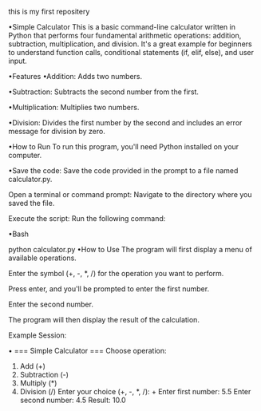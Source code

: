 this is my first repositery

•Simple Calculator
This is a basic command-line calculator written in Python that performs four fundamental arithmetic operations: addition, subtraction, multiplication, and division. It's a great example for beginners to understand function calls, conditional statements (if, elif, else), and user input.

•Features
•Addition: Adds two numbers.

•Subtraction: Subtracts the second number from the first.

•Multiplication: Multiplies two numbers.

•Division: Divides the first number by the second and includes an error message for division by zero.

•How to Run
To run this program, you'll need Python installed on your computer.

•Save the code: Save the code provided in the prompt to a file named calculator.py.

Open a terminal or command prompt: Navigate to the directory where you saved the file.

Execute the script: Run the following command:

•Bash

python calculator.py
•How to Use
The program will first display a menu of available operations.

Enter the symbol (+, -, *, /) for the operation you want to perform.

Press enter, and you'll be prompted to enter the first number.

Enter the second number.

The program will then display the result of the calculation.

Example Session:

• === Simple Calculator ===
Choose operation:
1. Add (+)
2. Subtraction (-)
3. Multiply (*)
4. Division (/)
Enter your choice (+, -, *, /): +
Enter first number: 5.5
Enter second number: 4.5
Result: 10.0






